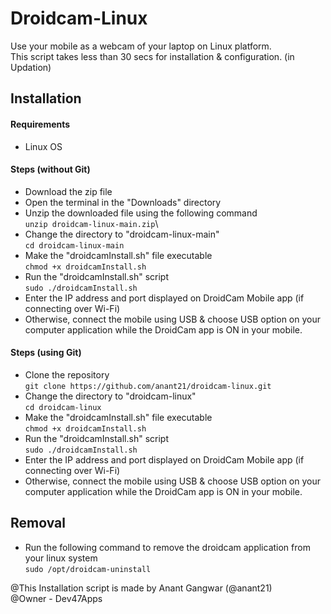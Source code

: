 # Droidcam-Linux
Use your mobile as a webcam of your laptop on Linux platform. \
This script takes less than 30 secs for installation & configuration. (in Updation)

## Installation

#### Requirements
  * Linux OS
  
#### Steps (without Git)
  * Download the zip file
  * Open the terminal in the "Downloads" directory
  * Unzip the downloaded file using the following command \
   ` unzip droidcam-linux-main.zip `\
  * Change the directory to "droidcam-linux-main" \
   ` cd droidcam-linux-main `
  * Make the "droidcamInstall.sh" file executable \
   ` chmod +x droidcamInstall.sh `
  * Run the "droidcamInstall.sh" script \
   ` sudo ./droidcamInstall.sh `
  * Enter the IP address and port displayed on DroidCam Mobile app (if connecting over Wi-Fi)
  * Otherwise, connect the mobile using USB & choose USB option on your computer application while the DroidCam app is ON in your mobile.
  
#### Steps (using Git)
  * Clone the repository \
   ` git clone https://github.com/anant21/droidcam-linux.git `
  * Change the directory to "droidcam-linux" \
   ` cd droidcam-linux ` 
  * Make the "droidcamInstall.sh" file executable \
   ` chmod +x droidcamInstall.sh `
  * Run the "droidcamInstall.sh" script \
   ` sudo ./droidcamInstall.sh `
  * Enter the IP address and port displayed on DroidCam Mobile app (if connecting over Wi-Fi)
  * Otherwise, connect the mobile using USB & choose USB option on your computer application while the DroidCam app is ON in your mobile.
  
## Removal
  * Run the following command to remove the droidcam application from your linux system \
   ` sudo /opt/droidcam-uninstall ` 
   
   

@This Installation script is made by Anant Gangwar (@anant21) \
@Owner - Dev47Apps
